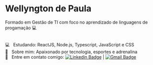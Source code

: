 # Wellyngton de Paula 

Formado em Gestão de TI com foco no aprendizado de linguagens de progamação :computer:

 <br/> :computer: &nbsp; Estudando: ReactJS, Node.js, Typescript, JavaScript e CSS
 <br/> 💬  &nbsp; Sobre mim: Apaixonado por tecnologia, esportes e adrenalina
 <br/> :email: &nbsp; Entre em contato comigo: [![Linkedin Badge](https://img.shields.io/badge/-Wellyngton_de_Paula-blue?style=flat-square&logo=Linkedin&logoColor=white&link=https://www.linkedin.com/in/wellyngton-de-paula/)](https://www.linkedin.com/in/wellyngton-de-paula/) 
| 
[![Gmail Badge](https://img.shields.io/badge/-wellyngton15@gmail.com-c14438?style=flat-square&logo=Gmail&logoColor=white&link=mailto:wellyngton15@gmail.com)](mailto:wellyngton15@gmail.com)


